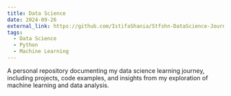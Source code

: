 ```yaml
---
title: Data Science
date: 2024-09-26
external_link: https://github.com/IstifaShania/Stfshn-DataScience-Journey
tags:
  - Data Science
  - Python
  - Machine Learning
---
```


A personal repository documenting my data science learning journey, including projects, code examples, and insights from my exploration of machine learning and data analysis.

<!--more-->
